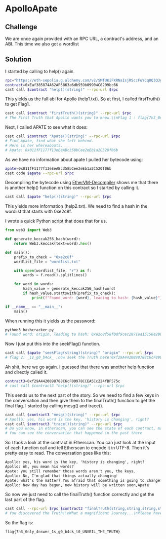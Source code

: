 # ApolloApate

## Challenge

We are once again provided with an RPC URL, a contract's address, and an ABI. This time we also got a wordlist

## Solution
I started by calling to help() again.

```bash
rpc="https://eth-sepolia.g.alchemy.com/v2/SMfUKiFXRNaIsjRSccFuYCq8Q3QJgks8"
contract=0xEaf385874A62AF5863a6db959b09904C8299bc66
cast call $contract "help()(string)" --rpc-url $rpc
```

This yields us the full abi for Apollo (help1.txt). So at first, I called firstTruth() to get Flag1.

```bash
cast call $contract "firstTruth()(string)" --rpc-url $rpc
# The First Truth that Apollo wants you to know.\\nFlag 1 : flag{7h3_0nly_4nswer\\n
```

Next, I called APATE to see what it does:

```bash
cast call $contract "Apate()(string)" --rpc-url $rpc
# Find Apate, find what she left behind.
# Here is her whereabouts.
# Apate: 0x011fF1177f13eEeABc358bCee2eEb1a2C520f06b 
```

As we have no information about apate I pulled her bytecode using:

```bash
apate=0x011fF1177f13eEeABc358bCee2eEb1a2C520f06b
cast code $apate --rpc-url $rpc
```

Decompiling the bytecode using [EtherVM-Decompiler](https://ethervm.io/decompile) shows me that there is another help() function on this contract so I started by calling it.

```bash
cast call $apate "help()(string)" --rpc-url $rpc
```

This yields more information (help2.txt). We need to find a hash in the wordlist that starts with 0xe2c8f.

I wrote a quick Python script that does that for us.

```py
from web3 import Web3

def generate_keccak256_hash(word):
    return Web3.keccak(text=word).hex()

def main():
    prefix_to_check = "0xe2c8f"
    wordlist_file = "wordlist.txt"

    with open(wordlist_file, "r") as f:
        words = f.read().splitlines()

    for word in words:
        hash_value = generate_keccak256_hash(word)
        if hash_value.startswith(prefix_to_check):
            print(f"Found word: {word}, leading to hash: {hash_value}")

if __name__ == "__main__":
    main()
```

When running this it yields us the password:

```bash
python3 hashcracker.py 
# Found word: origin, leading to hash: 0xe2c8f58f0df9cec2871ea15158e280ec612c88c13436bc131ebac9868db8cafe
```

Now I just put this into the seekFlag() function.

```bash
cast call $apate "seekFlag(string)(string)" "origin" --rpc-url $rpc
# flag 2: _1s_g0_b4ck_ ,now seek the Truth here:0xf29A4420898788C6cF89978CCEA5Cc224fBF575c
```

Ah shit, here we go again. I guessed that there was another help function and directly called it.

```bash
contract3=0xf29A4420898788C6cF89978CCEA5Cc224fBF575c
# cast call $contract3 "help()(string)" --rpc-url $rpc
```

This sends us to the next part of the story. So we need to find a few keys in the conversation and then give them to the finalTruth() function to get the final flag. I started by calling mesg() and trace().

```bash
cast call $contract3 "mesg()(string)" --rpc-url $rpc
# Apollo: yes, his word is the key, 'history is changing', right?
cast call $contract3 "trace()(string)" --rpc-url $rpc
# Do you know, in etherscan, you can see the state of each contract, maybe...
# You can see the conversation that happened in the past there
```

So I took a look at the contract in Etherscan. You can just look at the input of each function call and tell Etherscan to encode it in UTF-8. Then it's pretty easy to read. The conversation goes like this:

```txt
Apollo: yes, his word is the key, 'history is changing', right?
Apollo: Ah, you mean his words?
Apate: you still remember those words aren't you, the keys.
Apollo: No, I'm glad that things actually changing!
Apate: what's the matter? You afraid that something is going to change?
Apollo: New day has begun, new history will be written soon,Apate 
```

So now we just need to call the finalTruth() function correctly and get the last part of the flag.

```bash
cast call --rpc-url $rpc $contract3 "finalTruth(string,string,string,string,string)(string)" "flag{7h3_0nly_4nswer" "_1s_g0_b4ck_" "history" "is" "changing"
# You discovered the Truth!\nWhat a magnificent Journey...\nPlease have this,flag 3: t0_UNVEIL_THE_TRUTH}
```

So the flag is:

```txt
flag{7h3_0nly_4nswer_1s_g0_b4ck_t0_UNVEIL_THE_TRUTH}
```
